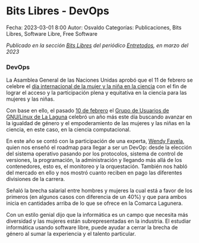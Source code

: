 Bits Libres - DevOps
==================================

Fecha: 2023-03-01 8:00
Autor: Osvaldo
Categorías: Publicaciones, Bits Libres, Software Libre, Free Software

_Publicado en la sección [Bits Libres](http://www.gulag.org.mx/revista/2016-05-10-Bits-Libres.html) del periódico [Entretodos](http://periodicoentretodos.mx/version-impresa/), en marzo del 2023_

<!-- break -->

### DevOps

La Asamblea General de las Naciones Unidas aprobó que el 11 de febrero se celebre el [día internacional de la mujer y la niña en la ciencia](https://www.unesco.org/es/days/women-girls-science) con el fin de lograr el acceso y la participación plena y equitativa en la ciencia para las mujeres y las niñas.

Con base en ello, el pasado [10 de febrero](https://www.youtube.com/watch?v=BwXGQu0Y9Vw) el [Grupo de Usuarios de GNU/Linux de La Laguna](http://www.gulag.org.mx/) celebró un año más este día buscando avanzar en la igualdad de género y el empoderamiento de las mujeres y las niñas en la ciencia, en este caso, en la ciencia computacional.

En este año se contó con la participación de una experta, [Wendy Favela](https://twitter.com/Ritalin_P), quien nos enseñó el roadmap para llegar a ser un DevOp: desde la elección del sistema operativo pasando por los protocolos, sistema de control de versiones, la programación, la administración y llegando más allá de los contenedores, esto es, el monitoreo y la orquestación. También nos habló del mercado en ello y nos mostró cuanto reciben en pago las diferentes divisiones de la carrera.

Señaló la brecha salarial entre hombres y mujeres la cual está a favor de los primeros (en algunos casos con diferencia de un 40%) y que para ambos inicia en cantidades arriba de lo que se ofrece en la Comarca Lagunera.

Con un estilo genial dijo que la informática es un campo que necesita más diversidad y las mujeres están subrepresentadas en la industria. El estudiar informática usando software libre, puede ayudar a cerrar la brecha de género al sumar la experiencia y el talento particular.

